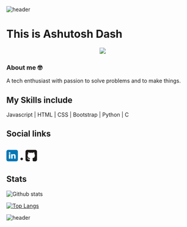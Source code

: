 ![header](https://capsule-render.vercel.app/api?type=wave&color=gradient&height=300&section=header&text=Hello%20Visitor!&fontSize=75)

# This is Ashutosh Dash

<p align="center"><img src="https://i.pinimg.com/originals/54/5d/c7/545dc70147b6b8a300d33ef5cc51ca5a.jpg" height="200px"></p>

### About me 🤓

A tech enthusiast with passion to solve problems and to make things.

## My Skills include

Javascript | HTML | CSS | Bootstrap | Python | C

## Social links

<a href = https://www.linkedin.com/in/ashutosh-dash-6a0a63169><img src=https://raw.githubusercontent.com/edent/SuperTinyIcons/master/images/svg/linkedin.svg height='30' weight='30'></a> • <a href = https://github.com/AshutoshDash1999><img src=https://raw.githubusercontent.com/edent/SuperTinyIcons/master/images/svg/github.svg height='30' weight='30'></a>
---

## Stats

![Github stats](https://github-readme-stats.vercel.app/api?username=AshutoshDash1999&theme=nightowl&show_icons=true&count_private=true&bg_color=90,6600AC,B000B7)

[![Top Langs](https://github-readme-stats.vercel.app/api/top-langs/?username=AshutoshDash1999&layout=compact)](https://github.com/AshutoshDash1999/github-readme-stats)

![header](https://capsule-render.vercel.app/api?type=wave&color=gradient&height=200&section=footer&text=Stalking????%20;D&fontSize=50&fontAlignY=90)
